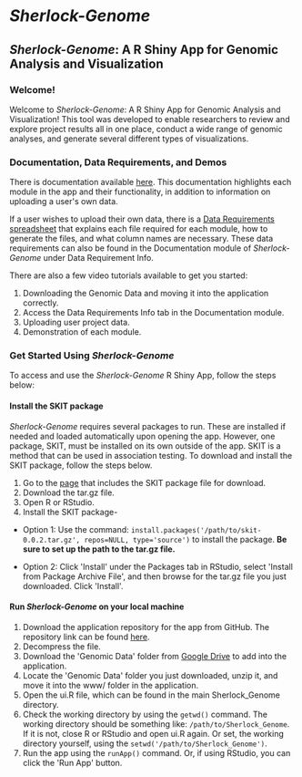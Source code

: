# *Sherlock-Genome*
## *Sherlock-Genome*: A R Shiny App for Genomic Analysis and Visualization

### Welcome!

Welcome to *Sherlock-Genome*: A R Shiny App for Genomic Analysis and Visualization! This tool was developed to enable researchers to review and explore project results all in one place, conduct a wide range of genomic analyses, and generate several different types of visualizations. 

### Documentation, Data Requirements, and Demos
There is documentation available [here](https://github.com/xtmgah/Sherlock-Genome/wiki/Documentation-for-Sherlock%E2%80%90Genome). This documentation highlights each module in the app and their functionality, in addition to information on uploading a user's own data.

If a user wishes to upload their own data, there is a [Data Requirements spreadsheet](https://docs.google.com/spreadsheets/d/1XjoYzG1mQQiw0Dqm4shtXPPnJDAmLY4GPHsi1xuazKg/edit#gid=2016382736) that explains each file required for each module, how to generate the files, and what column names are necessary. These data requirements can also be found in the Documentation module of *Sherlock-Genome* under Data Requirement Info.

There are also a few video tutorials available to get you started:

1. Downloading the Genomic Data and moving it into the application correctly.
2. Access the Data Requirements Info tab in the Documentation module.
3. Uploading user project data.
3. Demonstration of each module.

### Get Started Using *Sherlock-Genome*

To access and use the *Sherlock-Genome* R Shiny App, follow the steps below:

#### Install the SKIT package

*Sherlock-Genome* requires several packages to run. These are installed if needed and loaded automatically upon opening the app. However, one package, SKIT, must be installed on its own outside of the app. SKIT is a method that can be used in association testing. To download and install the SKIT package, follow the steps below.

1. Go to the [page](https://dceg.cancer.gov/tools/analysis/skit) that includes the SKIT package file for download.
2. Download the tar.gz file.
3. Open R or RStudio.
3. Install the SKIT package-
- Option 1: Use the command: `install.packages('/path/to/skit-0.0.2.tar.gz', repos=NULL, type='source')` to install the package. **Be sure to set up the path to the tar.gz file.**

- Option 2: Click 'Install' under the Packages tab in RStudio, select 'Install from Package Archive File', and then browse for the tar.gz file you just downloaded. Click 'Install'.

#### Run *Sherlock-Genome* on your local machine

1. Download the application repository for the app from GitHub. The repository link can be found [here](https://github.com/xtmgah/Sherlock-Genome.git).
2. Decompress the file.
3. Download the 'Genomic Data' folder from [Google Drive](https://drive.google.com/file/d/11q90cjMoiBzLMTyw7tVuXtYb8Y3T3n8t/view?usp=drive_link) to add into the application.
4. Locate the 'Genomic Data' folder you just downloaded, unzip it, and move it into the www/ folder in the application.
5. Open the ui.R file, which can be found in the main Sherlock_Genome directory. 
6. Check the working directory by using the `getwd()` command. The working directory should be something like: `/path/to/Sherlock_Genome`. If it is not, close R or RStudio and open ui.R again. Or set, the working directory yourself, using the `setwd('/path/to/Sherlock_Genome')`.
7. Run the app using the `runApp()` command. Or, if using RStudio, you can click the 'Run App' button.

